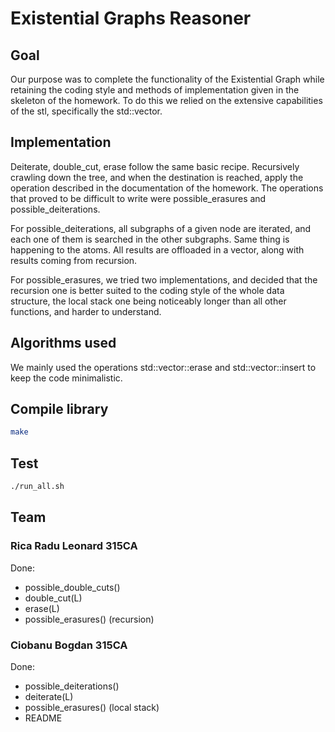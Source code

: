 # Existential Graphs Reasoner

## Goal
Our purpose was to complete the functionality of the Existential Graph
while retaining the coding style and methods of implementation
given in the skeleton of the homework. To do this we relied
on the extensive capabilities of the stl, specifically the
std::vector.

## Implementation
Deiterate, double_cut, erase follow the same basic recipe. Recursively
crawling down the tree, and when the destination is reached, 
apply the operation described in the documentation of the homework.
The operations that proved to be difficult to write were possible_erasures
and possible_deiterations.

For possible_deiterations, all subgraphs of a given node are iterated,
and each one of them is searched in the other subgraphs. Same thing
is happening to the atoms. All results are offloaded in a vector,
along with results coming from recursion.

For possible_erasures, we tried two implementations, and decided that
the recursion one is better suited to the coding style of the whole
data structure, the local stack one being noticeably longer than
all other functions, and harder to understand.

## Algorithms used
We mainly used the operations std::vector::erase and std::vector::insert to
keep the code minimalistic.

## Compile library
```bash
make
```

## Test
```bash
./run_all.sh
```

## Team
### Rica Radu Leonard 315CA
Done:
* possible_double_cuts()
* double_cut(L)
* erase(L)
* possible_erasures() (recursion)

### Ciobanu Bogdan 315CA
Done:
* possible_deiterations()
* deiterate(L)
* possible_erasures() (local stack)
* README


